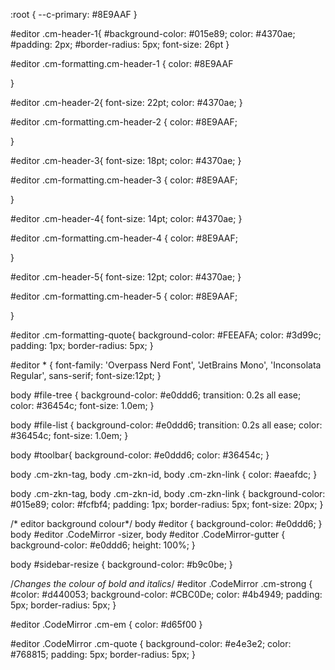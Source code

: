 :root {
  --c-primary: #8E9AAF
}

#editor .cm-header-1{
    #background-color: #015e89;
  	color: #4370ae;
  	#padding: 2px;
  	#border-radius: 5px;
  font-size: 26pt
}

#editor .cm-formatting.cm-header-1 {
  color: #8E9AAF
  
}

#editor .cm-header-2{
  font-size: 22pt;
  color: #4370ae;
}

#editor .cm-formatting.cm-header-2 {
  color: #8E9AAF;
  
}

#editor .cm-header-3{
  font-size: 18pt;
  color: #4370ae;
}

#editor .cm-formatting.cm-header-3 {
  color: #8E9AAF;
  
}

#editor .cm-header-4{
  font-size: 14pt;
  color: #4370ae;
}

#editor .cm-formatting.cm-header-4 {
  color: #8E9AAF;
  
}

#editor .cm-header-5{
  font-size: 12pt;
  color: #4370ae;
}

#editor .cm-formatting.cm-header-5 {
  color: #8E9AAF;
  
}

#editor .cm-formatting-quote{
    background-color: #FEEAFA;
  	color: #3d99c;
  	padding: 1px;
  	border-radius: 5px;
}

#editor * {
    font-family: 'Overpass Nerd Font', 'JetBrains Mono', 'Inconsolata Regular', sans-serif;
    font-size:12pt;
}

body #file-tree {
    background-color: #e0ddd6;
    transition: 0.2s all ease;
    color: #36454c;
    font-size: 1.0em;
}

body #file-list {
    background-color: #e0ddd6;
    transition: 0.2s all ease;
    color: #36454c;
    font-size: 1.0em;
}

body #toolbar{
    background-color: #e0ddd6;
  	color: #36454c;
}

body .cm-zkn-tag, body .cm-zkn-id, body .cm-zkn-link {
    color: #aeafdc;
}

body .cm-zkn-tag, body .cm-zkn-id, body .cm-zkn-link {
    background-color: #015e89;
  	color: #fcfbf4;
  	padding: 1px;
  	border-radius: 5px;
  	font-size: 20px;
}

/* editor background colour*/
body #editor { background-color: #e0ddd6; }
body #editor .CodeMirror -sizer, body #editor .CodeMirror-gutter {
  background-color: #e0ddd6;
  height: 100%;
}

body #sidebar-resize {
  background-color: #b9c0be;
}


/*Changes the colour of bold and italics*/
#editor .CodeMirror .cm-strong {
  #color: #d440053;
  background-color: #CBC0De;
  color: #4b4949;
  padding: 5px;
  border-radius: 5px;
}

#editor .CodeMirror .cm-em {
  color: #d65f00
}

#editor .CodeMirror .cm-quote {
    background-color: #e4e3e2;
  	color: #768815;
  	padding: 5px;
  	border-radius: 5px;
}
